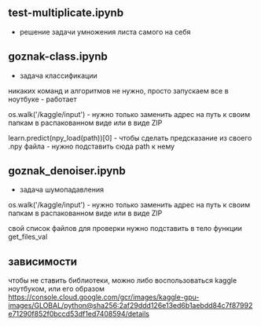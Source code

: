 ## test-multiplicate.ipynb
- решение задачи умножения листа самого на себя

## goznak-class.ipynb
- задача классификации

никаких команд и алгоритмов не нужно, просто запускаем все в ноутбуке - работает 

os.walk('/kaggle/input') - нужно только заменить адрес на путь к своим папкам в распакованном виде или в виде ZIP

learn.predict(npy_load(path))[0] - чтобы сделать предсказание из своего .npy файла - нужно подставить сюда path к нему

## goznak_denoiser.ipynb
- задача шумопадавления

os.walk('/kaggle/input') - нужно только заменить адрес на путь к своим папкам в распакованном виде или в виде ZIP

свой список файлов для проверки нужно подставить в тело функции get_files_val

## зависимости
чтобы не ставить библиотеки, можно либо воспользоваться kaggle ноутбуком, или его образом https://console.cloud.google.com/gcr/images/kaggle-gpu-images/GLOBAL/python@sha256:2af29ddd126e13ed6b1aebdd84c7f87992e71290f852f0bccd53df1ed7408594/details
